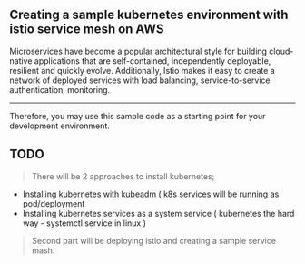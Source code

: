 ## Creating a sample kubernetes environment with istio service mesh on AWS 


Microservices have become a popular architectural style for building cloud-native applications that are self-contained, independently deployable, resilient and quickly evolve. Additionally, Istio makes it easy to create a network of deployed services with load balancing, service-to-service authentication, monitoring.

---


Therefore, you may use this sample code as a starting point for your development environment. 



## TODO 
> There will be 2 approaches to install kubernetes;
- Installing kubernetes with kubeadm ( k8s services will be running as pod/deployment
- Installing kubernetes services as a system service ( kubernetes the hard way - systemctl service in linux )


> Second part will be deploying istio and creating a sample service mash.

